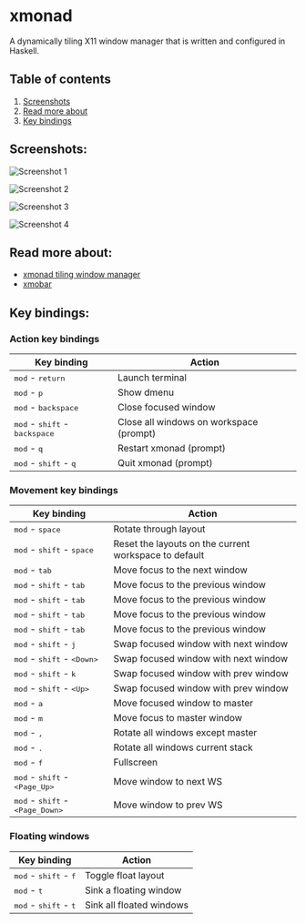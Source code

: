 # xmonad
A dynamically tiling X11 window manager that is written and configured in Haskell.

## Table of contents
1. [Screenshots](#Screenshots)
2. [Read more about](#Read-more-about)
3. [Key bindings](#key-bindings)


## Screenshots:

![Screenshot 1](/../screenshots/images/screen-01.jpg?raw=true "Screenshot 1")

![Screenshot 2](/../screenshots/images/screen-02.jpg?raw=true "Screenshot 2")

![Screenshot 3](/../screenshots/images/screen-03.jpg?raw=true "Screenshot 3")

![Screenshot 4](/../screenshots/images/screen-04.jpg?raw=true "Screenshot 4")


## Read more about:
- [xmonad tiling window manager](https://xmonad.org/)
- [xmobar](https://hackage.haskell.org/package/xmobar)


## Key bindings:

### Action key bindings

| Key binding                                                  | Action                                                                        |
|--------------------------------------------------------------|-------------------------------------------------------------------------------|
| <kbd>mod</kbd> - <kbd>return</kbd>                           | Launch terminal                                                               |
| <kbd>mod</kbd> - <kbd>p</kbd>                                | Show dmenu                                                                    |
| <kbd>mod</kbd> - <kbd>backspace</kbd>                        | Close focused window                                                          |
| <kbd>mod</kbd> - <kbd>shift</kbd> - <kbd>backspace</kbd>     | Close all windows on workspace (prompt)                                       |
| <kbd>mod</kbd> - <kbd>q</kbd>                                | Restart xmonad (prompt)                                                       |
| <kbd>mod</kbd> - <kbd>shift</kbd> - <kbd>q</kbd>             | Quit xmonad (prompt)                                                          |


### Movement key bindings

| Key binding                                                  | Action                                                                        |
|--------------------------------------------------------------|-------------------------------------------------------------------------------|
| <kbd>mod</kbd> - <kbd>space</kbd>                            | Rotate through layout                                                         |
| <kbd>mod</kbd> - <kbd>shift</kbd> - <kbd>space</kbd>         | Reset the layouts on the current workspace to default                         |
| <kbd>mod</kbd> - <kbd>tab</kbd>                              | Move focus to the next window                                                 |
| <kbd>mod</kbd> - <kbd>shift</kbd> - <kbd>tab</kbd>           | Move focus to the previous window                                             |
| <kbd>mod</kbd> - <kbd>shift</kbd> - <kbd>tab</kbd>           | Move focus to the previous window                                             |
| <kbd>mod</kbd> - <kbd>shift</kbd> - <kbd>tab</kbd>           | Move focus to the previous window                                             |
| <kbd>mod</kbd> - <kbd>shift</kbd> - <kbd>tab</kbd>           | Move focus to the previous window                                             |
| <kbd>mod</kbd> - <kbd>shift</kbd> - <kbd>j</kbd>             | Swap focused window with next window                                          |
| <kbd>mod</kbd> - <kbd>shift</kbd> - <kbd>\<Down\></kbd>      | Swap focused window with next window                                          |
| <kbd>mod</kbd> - <kbd>shift</kbd> - <kbd>k</kbd>             | Swap focused window with prev window                                          |
| <kbd>mod</kbd> - <kbd>shift</kbd> - <kbd>\<Up\></kbd>        | Swap focused window with prev window                                          |
| <kbd>mod</kbd> - <kbd>a</kbd>                                | Move focused window to master                                                 |
| <kbd>mod</kbd> - <kbd>m</kbd>                                | Move focus to master window                                                   |
| <kbd>mod</kbd> - <kbd>,</kbd>                                | Rotate all windows except master                                              |
| <kbd>mod</kbd> - <kbd>.</kbd>                                | Rotate all windows current stack                                              |
| <kbd>mod</kbd> - <kbd>f</kbd>                                | Fullscreen                                                                    |
| <kbd>mod</kbd> - <kbd>shift</kbd> - <kbd>\<Page_Up\></kbd>   | Move window to next WS                                                        |
| <kbd>mod</kbd> - <kbd>shift</kbd> - <kbd>\<Page_Down\></kbd> | Move window to prev WS                                                        |

### Floating windows

| Key binding                                                  | Action                                                                        |
|--------------------------------------------------------------|-------------------------------------------------------------------------------|
| <kbd>mod</kbd> - <kbd>shift</kbd> - <kbd>f</kbd>             | Toggle float layout                                                           |
| <kbd>mod</kbd> - <kbd>t</kbd>                                | Sink a floating window                                                        |
| <kbd>mod</kbd> - <kbd>shift</kbd> - <kbd>t</kbd>             | Sink all floated windows                                                      |